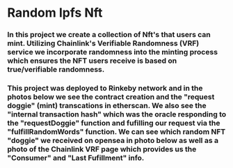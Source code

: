 # Random Ipfs Nft 

### In this project we create a collection of Nft's that users can mint. Utilizing Chainlink's Verifiable Randomness (VRF) service we incorporate randomness into the minting process which ensures the NFT users receive is based on true/verifiable randomness.

### This project was deployed to Rinkeby network and in the photos below we see the contract creation and the "request doggie" (mint) transcations in etherscan. We also see the "internal transaction hash" which was the oracle responding to the "requestDoggie" function and fufilling our request via the "fulfillRandomWords" function. We can see which random NFT "doggie" we received on opensea in photo below as well as a photo of the Chainlink VRF page which provides us the "Consumer" and "Last Fufillment" info.



